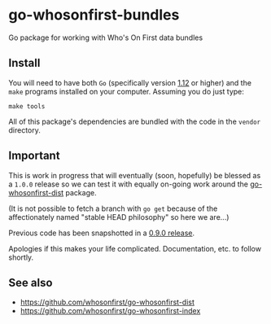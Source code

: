 # go-whosonfirst-bundles

Go package for working with Who's On First data bundles

## Install

You will need to have both `Go` (specifically version [1.12](https://golang.org/dl/) or higher) and the `make` programs installed on your computer. Assuming you do just type:

```
make tools
```

All of this package's dependencies are bundled with the code in the `vendor` directory.

## Important

This is work in progress that will eventually (soon, hopefully) be blessed as a
`1.0.0` release so we can test it with equally on-going work around the
[go-whosonfirst-dist](https://github.com/whosonfirst/go-whosonfirst-dist)
package.

(It is not possible to fetch a branch with `go get` because of the
affectionately named "stable HEAD philosophy" so here we are...)

Previous code has been snapshotted in a [0.9.0
release](https://github.com/whosonfirst/go-whosonfirst-bundles/releases/tag/0.9.0).

Apologies if this makes your life complicated. Documentation, etc. to follow shortly.

## See also

* https://github.com/whosonfirst/go-whosonfirst-dist
* https://github.com/whosonfirst/go-whosonfirst-index
